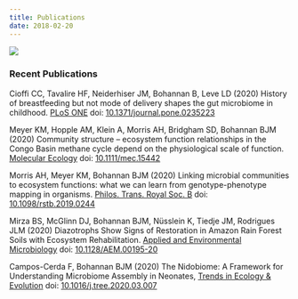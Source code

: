 ```yaml
---
title: Publications
date: 2018-02-20
---
```


[<img src="/img/scholar_logo.png" align="left">](https://scholar.google.com/citations?user=7kDEN7kAAAAJ)
<br clear="all" />


### Recent Publications

Cioffi CC, Tavalire HF, Neiderhiser JM, Bohannan B, Leve LD (2020) History of breastfeeding but not mode of delivery shapes the gut microbiome in childhood. [PLoS ONE](https://journals.plos.org/plosone/) 
doi: [10.1371/journal.pone.0235223](https://doi.org/10.1371/journal.pone.0235223)

Meyer KM, Hopple AM, Klein A, Morris AH, Bridgham
SD, Bohannan BJM (2020) Community structure – ecosystem function
relationships in the Congo Basin methane cycle depend on the physiological
scale of function. [Molecular Ecology](https://onlinelibrary.wiley.com/journal/1365294x) 
doi: [10.1111/mec.15442](https://doi.org/10.1111/mec.15442)

Morris AH, Meyer KM, Bohannan BJM (2020) Linking microbial communities
to ecosystem functions: what we can learn from genotype-phenotype mapping
in organisms. [Philos. Trans. Royal Soc. B](https://royalsocietypublishing.org/journal/rstb)
doi: [10.1098/rstb.2019.0244](https://doi.org/10.1098/rstb.2019.0244)

Mirza BS, McGlinn DJ, Bohannan BJM, Nüsslein K, Tiedje JM, Rodrigues JLM (2020) Diazotrophs Show Signs of Restoration in Amazon Rain Forest Soils with Ecosystem Rehabilitation.
[Applied and Environmental Microbiology]() doi: [10.1128/AEM.00195-20](https://doi.org/10.1128/AEM.00195-20)

Campos-Cerda F, Bohannan BJM (2020)
The Nidobiome: A Framework for Understanding Microbiome Assembly in Neonates,
[Trends in Ecology & Evolution](https://www.sciencedirect.com/journal/trends-in-ecology-and-evolution)
doi: [10.1016/j.tree.2020.03.007](https://doi.org/10.1016/j.tree.2020.03.007)

